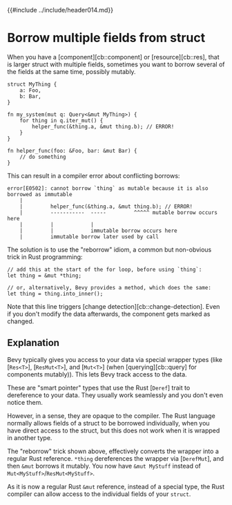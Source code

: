 {{#include ../include/header014.md}}

# Borrow multiple fields from struct

When you have a [component][cb::component] or [resource][cb::res], that is
larger struct with multiple fields, sometimes you want to borrow several of
the fields at the same time, possibly mutably.

```rust,no_run,noplayground
struct MyThing {
    a: Foo,
    b: Bar,
}

fn my_system(mut q: Query<&mut MyThing>) {
    for thing in q.iter_mut() {
        helper_func(&thing.a, &mut thing.b); // ERROR!
    }
}

fn helper_func(foo: &Foo, bar: &mut Bar) {
    // do something
}
```

This can result in a compiler error about conflicting borrows:

```
error[E0502]: cannot borrow `thing` as mutable because it is also borrowed as immutable
    |
    |         helper_func(&thing.a, &mut thing.b); // ERROR!
    |         -----------  -----         ^^^^^ mutable borrow occurs here
    |         |            |
    |         |            immutable borrow occurs here
    |         immutable borrow later used by call
```

The solution is to use the "reborrow" idiom, a common but non-obvious trick in Rust programming:

```rust,no_run,noplayground
// add this at the start of the for loop, before using `thing`:
let thing = &mut *thing;

// or, alternatively, Bevy provides a method, which does the same:
let thing = thing.into_inner();
```

Note that this line triggers [change detection][cb::change-detection]. Even if
you don't modify the data afterwards, the component gets marked as changed.

## Explanation

Bevy typically gives you access to your data via special wrapper types (like
[`Res<T>`], [`ResMut<T>`], and [`Mut<T>`] (when [querying][cb::query] for
components mutably)). This lets Bevy track access to the data.

These are "smart pointer" types that use the Rust [`Deref`] trait to dereference
to your data. They usually work seamlessly and you don't even notice them.

However, in a sense, they are opaque to the compiler. The Rust language
normally allows fields of a struct to be borrowed individually, when you
have direct access to the struct, but this does not work when it is wrapped
in another type.

The "reborrow" trick shown above, effectively converts the wrapper into a
regular Rust reference. `*thing` dereferences the wrapper via [`DerefMut`], and
then `&mut` borrows it mutably. You now have `&mut MyStuff` instead of
`Mut<MyStuff>`/`ResMut<MyStuff>`.

As it is now a regular Rust `&mut` reference, instead of a special type,
the Rust compiler can allow access to the individual fields of your `struct`.
